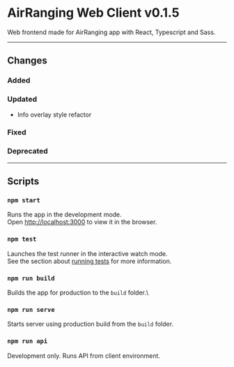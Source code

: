 # AirRanging Web Client v0.1.5

Web frontend made for AirRanging app with React, Typescript and Sass.

---

## Changes

### Added

### Updated

- Info overlay style refactor

### Fixed

### Deprecated

---

## Scripts

### `npm start`

Runs the app in the development mode.\
Open [http://localhost:3000](http://localhost:3000) to view it in the browser.

### `npm test`

Launches the test runner in the interactive watch mode.\
See the section about [running tests](https://facebook.github.io/create-react-app/docs/running-tests) for more information.

### `npm run build`

Builds the app for production to the `build` folder.\

### `npm run serve`

Starts server using production build from the `build` folder.

### `npm run api`

Development only.
Runs API from client environment.
